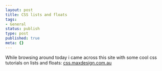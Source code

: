 ```yaml
---
layout: post
title: CSS lists and floats
tags:
- General
status: publish
type: post
published: true
meta: {}
---
```

While browsing around today i came across this site with some cool css tutorials on lists and floats:
<a title="css.maxdesign.com.au" href="http://css.maxdesign.com.au/index.htm">css.maxdesign.com.au</a>
